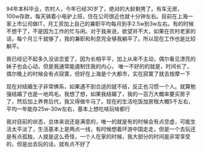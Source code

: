 94年本科毕业，农村人，今年已经30岁了，绝对的大龄剩男了。有车无房，100w存款，每天骑着小电驴上班，住在公司很近也就十分钟左右。目前在上海一家上市公司做IT，月工资加上自己的兼职平均每月到手2.5w到3w左右。有的时候不想干了，不是因为工作的忙与闲。对于我来说，欲望并不大，如果在农村老家的话，每个月三千就够了，我的兼职和利息完全够我躺平了。所以现在工作也是比较躺平。

我已经记不起多久没谈恋爱了，因为长相平平，加上从来不主动，偶尔看见漂亮的妹子也会心动，但是我通常能遏制住我的内心，
唯一不好的的就是，时间长了，偶尔晚上的时候会有点寂寞，但好在上海是个大都市，实在寂寞了就去按摩一下

现在对结婚生子非常佛系，如果遇不到合适的就不结，反正也习惯一个人。就算勉强结婚了也是一地鸡毛。我想了想，如果我结婚了，我的一百万大概率要买房子了，然后加上养育后代，我又得做牛马了。现在的生活吃饭加房租大概5千左右，平均一年能存25w-30w左右，基本上想吃啥玩啥都行

我对目前的状态，总体来说还是满意的，唯一的就是有的时候会有点空虚，可能生活太平淡了，生活基本上是两点一线，有时候想着环游中国走走，但是一个去玩还是有点孤独，人就是这么奇怪，一个人在家的时候，我大部分的时间是非常享受的，但是出去玩的话，就有点不好了